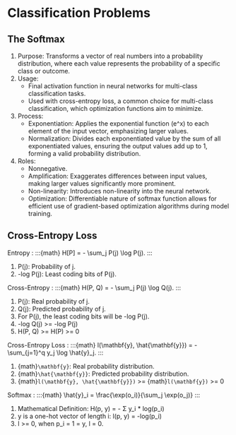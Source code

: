 # Classification Problems

## The Softmax

1. Purpose: Transforms a vector of real numbers into a probability
            distribution, where each value represents the probability of
            a specific class or outcome.
2. Usage:
   * Final activation function in neural networks for multi-class
     classification tasks.
   * Used with cross-entropy loss, a common choice for multi-class
     classification, which optimization functions aim to minimize.
3. Process:
   * Exponentiation: Applies the exponential function (e^x) to each element
                     of the input vector, emphasizing larger values.
   * Normalization: Divides each exponentiated value by the sum of all
                    exponentiated values, ensuring the output values add
                    up to 1, forming a valid probability distribution.
4. Roles:
   * Nonnegative.
   * Amplification: Exaggerates differences between input values, making
                    larger values significantly more prominent.
   * Non-linearity: Introduces non-linearity into the neural network.
   * Optimization: Differentiable nature of softmax function allows for
                   efficient use of gradient-based optimization algorithms
                   during model training.

## Cross-Entropy Loss

Entropy
: :::{math}
  H[P] = - \sum_j P(j) \log P(j).
  :::
  1. P(j): Probability of j.
  2. -log P(j): Least coding bits of P(j).

Cross-Entropy
: :::{math}
  H(P, Q) = - \sum_j P(j) \log Q(j).
  :::
  1. P(j): Real probability of j.
  2. Q(j): Predicted probability of j.
  3. For P(j), the least coding bits will be -log P(j).
  4. -log Q(j) >= -log P(j)
  5. H(P, Q) >= H(P) >= 0

Cross-Entropy Loss
: :::{math}
  l(\mathbf{y}, \hat{\mathbf{y}}) = - \sum_{j=1}^q y_j \log \hat{y}_j.
  :::
  1. {math}`\mathbf{y}`: Real probability distribution.
  2. {math}`\hat{\mathbf{y}}`: Predicted probability distribution.
  3. {math}`l(\mathbf{y}, \hat{\mathbf{y}})` >= {math}`l(\mathbf{y})` >= 0

Softmax
: :::{math}
  \hat{y}_i = \frac{\exp(o_i)}{\sum_j \exp(o_j)}
  :::

1. Mathematical Definition: H(p, y) = - Σ y_i * log(p_i)
2. y is a one-hot vector of length i: l(p, y) = -log(p_i)
3. l >= 0, when p_i = 1 = y, l = 0.
